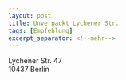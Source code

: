 ```yaml
---
layout: post
title: Unverpackt Lychener Str.
tags: [Empfehlung]
excerpt_separator: <!--mehr-->
---
```


Lychener Str. 47  
10437 Berlin
